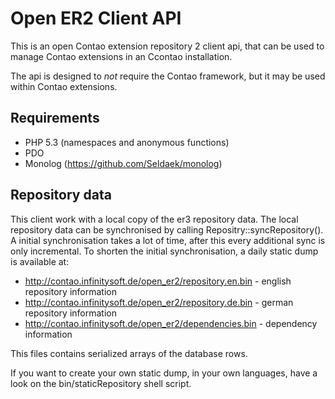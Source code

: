 # Open ER2 Client API

This is an open Contao extension repository 2 client api,
that can be used to manage Contao extensions in an Ccontao installation.

The api is designed to *not* require the Contao framework,
but it may be used within Contao extensions.

## Requirements

- PHP 5.3 (namespaces and anonymous functions)
- PDO
- Monolog (https://github.com/Seldaek/monolog)

## Repository data

This client work with a local copy of the er3 repository data.
The local repository data can be synchronised by calling Repositry::syncRepository().
A initial synchronisation takes a lot of time, after this every additional sync is only incremental.
To shorten the initial synchronisation, a daily static dump is available at:

- http://contao.infinitysoft.de/open_er2/repository.en.bin - english repository information
- http://contao.infinitysoft.de/open_er2/repository.de.bin - german repository information
- http://contao.infinitysoft.de/open_er2/dependencies.bin - dependency information

This files contains serialized arrays of the database rows.

If you want to create your own static dump, in your own languages, have a look on the bin/staticRepository shell script.
